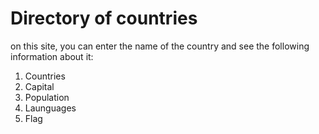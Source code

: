 # Directory of countries
on this site, you can enter the name of the country and see the following information about it:
1. Countries
2. Capital
3. Population
4. Launguages
5. Flag
 
